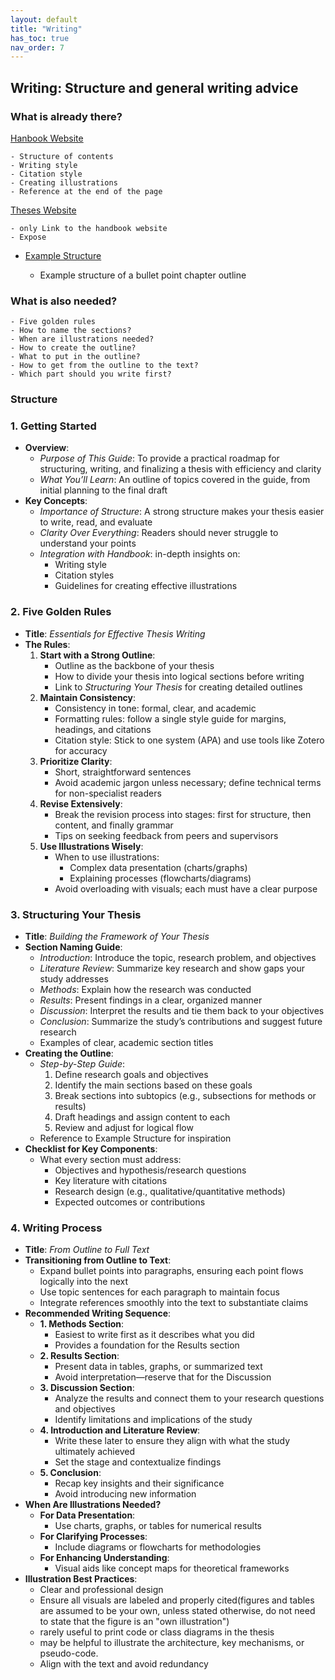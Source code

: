 ```yaml
---
layout: default
title: "Writing"
has_toc: true
nav_order: 7
---
```


## Writing: Structure and general writing advice

### What is already there?
[Hanbook Website](https://digital-work-lab.github.io/handbook/docs/20-research/20_processes/20.29.writing.html)
    
    - Structure of contents
    - Writing style
    - Citation style
    - Creating illustrations
    - Reference at the end of the page
[Theses Website](https://digital-work-lab.github.io/theses/)
    
    - only Link to the handbook website
    - Expose
- [Example Structure](https://digital-work-lab.github.io/theses/docs/expose.html)
    
    - Example structure of a bullet point chapter outline

### What is also needed?

    - Five golden rules
    - How to name the sections?
    - When are illustrations needed?
    - How to create the outline?
    - What to put in the outline?
    - How to get from the outline to the text?
    - Which part should you write first?

### Structure

### **1. Getting Started**
- **Overview**:
  - *Purpose of This Guide*: To provide a practical roadmap for structuring, writing, and finalizing a thesis with efficiency and clarity
  - *What You’ll Learn*: An outline of topics covered in the guide, from initial planning to the final draft
- **Key Concepts**:
  - *Importance of Structure*: A strong structure makes your thesis easier to write, read, and evaluate
  - *Clarity Over Everything*: Readers should never struggle to understand your points
  - *Integration with Handbook*: in-depth insights on:
    - Writing style
    - Citation styles
    - Guidelines for creating effective illustrations

### **2. Five Golden Rules**
- **Title**: *Essentials for Effective Thesis Writing*
- **The Rules**:
  1. **Start with a Strong Outline**:
      - Outline as the backbone of your thesis
      - How to divide your thesis into logical sections before writing
      - Link to *Structuring Your Thesis* for creating detailed outlines
  2. **Maintain Consistency**:
      - Consistency in tone: formal, clear, and academic
      - Formatting rules: follow a single style guide for margins, headings, and citations
      - Citation style: Stick to one system (APA) and use tools like Zotero for accuracy
  3. **Prioritize Clarity**:
      - Short, straightforward sentences
      - Avoid academic jargon unless necessary; define technical terms for non-specialist readers
  4. **Revise Extensively**:
      - Break the revision process into stages: first for structure, then content, and finally grammar
      - Tips on seeking feedback from peers and supervisors
  5. **Use Illustrations Wisely**:
      - When to use illustrations:
        - Complex data presentation (charts/graphs)
        - Explaining processes (flowcharts/diagrams)
      - Avoid overloading with visuals; each must have a clear purpose

### **3. Structuring Your Thesis**
- **Title**: *Building the Framework of Your Thesis*
- **Section Naming Guide**:
  - *Introduction*: Introduce the topic, research problem, and objectives
  - *Literature Review*: Summarize key research and show gaps your study addresses
  - *Methods*: Explain how the research was conducted
  - *Results*: Present findings in a clear, organized manner
  - *Discussion*: Interpret the results and tie them back to your objectives
  - *Conclusion*: Summarize the study’s contributions and suggest future research
  - Examples of clear, academic section titles
- **Creating the Outline**:
  - *Step-by-Step Guide*:
    1. Define research goals and objectives
    2. Identify the main sections based on these goals
    3. Break sections into subtopics (e.g., subsections for methods or results)
    4. Draft headings and assign content to each
    5. Review and adjust for logical flow
  - Reference to Example Structure for inspiration
- **Checklist for Key Components**:
  - What every section must address:
    - Objectives and hypothesis/research questions
    - Key literature with citations
    - Research design (e.g., qualitative/quantitative methods)
    - Expected outcomes or contributions

### **4. Writing Process**
- **Title**: *From Outline to Full Text*
- **Transitioning from Outline to Text**:
  - Expand bullet points into paragraphs, ensuring each point flows logically into the next
  - Use topic sentences for each paragraph to maintain focus
  - Integrate references smoothly into the text to substantiate claims
- **Recommended Writing Sequence**:
  - **1. Methods Section**:
    - Easiest to write first as it describes what you did
    - Provides a foundation for the Results section
  - **2. Results Section**:
    - Present data in tables, graphs, or summarized text
    - Avoid interpretation—reserve that for the Discussion
  - **3. Discussion Section**:
    - Analyze the results and connect them to your research questions and objectives
    - Identify limitations and implications of the study
  - **4. Introduction and Literature Review**:
    - Write these later to ensure they align with what the study ultimately achieved
    - Set the stage and contextualize findings
  - **5. Conclusion**:
    - Recap key insights and their significance
    - Avoid introducing new information
- **When Are Illustrations Needed?**
  - **For Data Presentation**:
    - Use charts, graphs, or tables for numerical results
  - **For Clarifying Processes**:
    - Include diagrams or flowcharts for methodologies
  - **For Enhancing Understanding**:
    - Visual aids like concept maps for theoretical frameworks
- **Illustration Best Practices**:
  - Clear and professional design
  - Ensure all visuals are labeled and properly cited(figures and tables are assumed to be your own, unless stated otherwise, do not need to state that the figure is an "own illustration")
  - rarely useful to print code or class diagrams in the thesis
  - may be helpful to illustrate the architecture, key mechanisms, or pseudo-code.
  - Align with the text and avoid redundancy
